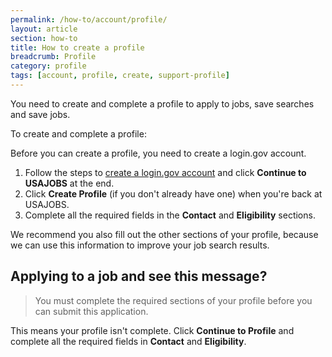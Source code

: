 ```yaml
---
permalink: /how-to/account/profile/
layout: article
section: how-to
title: How to create a profile
breadcrumb: Profile
category: profile
tags: [account, profile, create, support-profile]
---
```


You need to create and complete a profile to apply to jobs, save searches and save jobs.

To create and complete a profile:

Before you can create a profile, you need to create a login.gov account.

1. Follow the steps to [create a login.gov account](https://login.usajobs.gov/Access/Transition) and click **Continue to USAJOBS** at the end.
2. Click **Create Profile** (if you don't already have one) when you're back at USAJOBS.
3. Complete all the required fields in the **Contact** and **Eligibility** sections.

We recommend you also fill out the other sections of your profile, because we can use this information to improve your job search results.

## Applying to a job and see this message?

> You must complete the required sections of your profile before you can submit this application.

This means your profile isn't complete. Click **Continue to Profile** and complete all the required fields in **Contact** and **Eligibility**.

